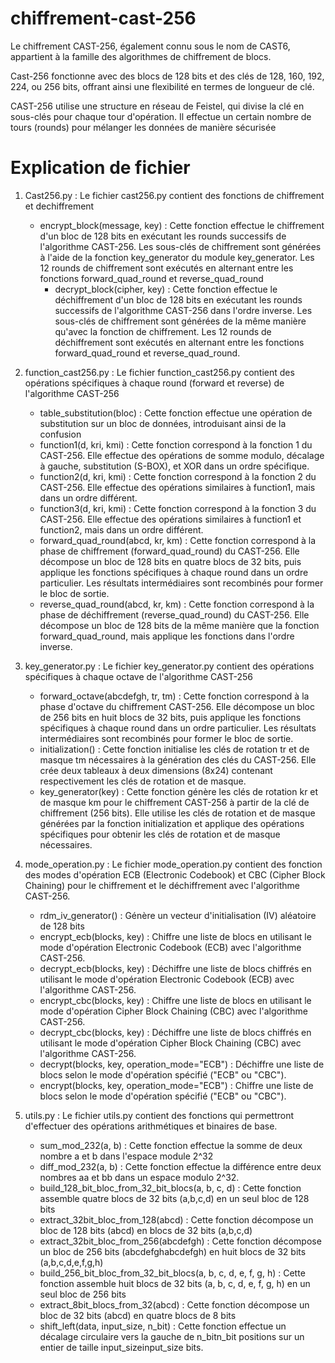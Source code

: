 # chiffrement-cast-256
Le chiffrement CAST-256, également connu sous le nom de CAST6, appartient à la famille des algorithmes de chiffrement de blocs.

Cast-256 fonctionne avec des blocs de 128 bits et des clés de 128, 160, 192, 224, ou 256 bits, offrant ainsi une flexibilité en termes de longueur de clé.

CAST-256 utilise une structure en réseau de Feistel, qui divise la clé en sous-clés pour chaque tour d'opération. Il effectue un certain nombre de tours (rounds) pour mélanger les données de manière sécurisée 

# Explication de fichier

1. Cast256.py : Le fichier cast256.py contient des fonctions de chiffrement et dechiffrement 
   - encrypt_block(message, key) : Cette fonction effectue le chiffrement d'un bloc de 128 bits en exécutant les rounds successifs de l'algorithme CAST-256.
     Les sous-clés de chiffrement sont générées à l'aide de la fonction key_generator du module key_generator.
     Les 12 rounds de chiffrement sont exécutés en alternant entre les fonctions forward_quad_round et reverse_quad_round
     - decrypt_block(cipher, key) : Cette fonction effectue le déchiffrement d'un bloc de 128 bits en exécutant les rounds successifs de l'algorithme CAST-256 dans l'ordre inverse.
       Les sous-clés de chiffrement sont générées de la même manière qu'avec la fonction de chiffrement.
       Les 12 rounds de déchiffrement sont exécutés en alternant entre les fonctions forward_quad_round et reverse_quad_round.
       
2. function_cast256.py : Le fichier function_cast256.py contient des opérations spécifiques à chaque round (forward et reverse) de l'algorithme CAST-256
   - table_substitution(bloc) : Cette fonction effectue une opération de substitution sur un bloc de données, introduisant ainsi de la confusion
   - function1(d, kri, kmi) : Cette fonction correspond à la fonction 1 du CAST-256. Elle effectue des opérations de somme modulo, décalage à gauche, substitution (S-BOX), et XOR dans un ordre spécifique.
   - function2(d, kri, kmi) : Cette fonction correspond à la fonction 2 du CAST-256. Elle effectue des opérations similaires à function1, mais dans un ordre différent.
   - function3(d, kri, kmi) : Cette fonction correspond à la fonction 3 du CAST-256. Elle effectue des opérations similaires à function1 et function2, mais dans un ordre différent.
   - forward_quad_round(abcd, kr, km) : Cette fonction correspond à la phase de chiffrement (forward_quad_round) du CAST-256. Elle décompose un bloc de 128 bits en quatre blocs de 32 bits, puis applique les fonctions spécifiques à chaque round dans un ordre particulier. Les résultats intermédiaires sont recombinés pour former le bloc de sortie.
   - reverse_quad_round(abcd, kr, km) : Cette fonction correspond à la phase de déchiffrement (reverse_quad_round) du CAST-256. Elle décompose un bloc de 128 bits de la même manière que la fonction forward_quad_round, mais applique les fonctions dans l'ordre inverse.
3. key_generator.py : Le fichier key_generator.py contient des  opérations spécifiques à chaque octave de l'algorithme CAST-256
   - forward_octave(abcdefgh, tr, tm) : Cette fonction correspond à la phase d'octave du chiffrement CAST-256. Elle décompose un bloc de 256 bits en huit blocs de 32 bits, puis applique les fonctions spécifiques à chaque round dans un ordre particulier. Les résultats intermédiaires sont recombinés pour former le bloc de sortie.
   - initialization() : Cette fonction initialise les clés de rotation tr et de masque tm nécessaires à la génération des clés du CAST-256. Elle crée deux tableaux à deux dimensions (8x24) contenant respectivement les clés de rotation et de masque.
   - key_generator(key) : Cette fonction génère les clés de rotation kr et de masque km pour le chiffrement CAST-256 à partir de la clé de chiffrement (256 bits). Elle utilise les clés de rotation et de masque générées par la fonction initialization et applique des opérations spécifiques pour obtenir les clés de rotation et de masque nécessaires.
     
4. mode_operation.py :  Le fichier mode_operation.py contient des fonction des modes d'opération ECB (Electronic Codebook) et CBC (Cipher Block Chaining) pour le chiffrement et le déchiffrement avec l'algorithme CAST-256.
   - rdm_iv_generator() : Génère un vecteur d'initialisation (IV) aléatoire de 128 bits
   - encrypt_ecb(blocks, key) : Chiffre une liste de blocs en utilisant le mode d'opération Electronic Codebook (ECB) avec l'algorithme CAST-256.
   - decrypt_ecb(blocks, key) : Déchiffre une liste de blocs chiffrés en utilisant le mode d'opération Electronic Codebook (ECB) avec l'algorithme CAST-256.
   - encrypt_cbc(blocks, key) : Chiffre une liste de blocs en utilisant le mode d'opération Cipher Block Chaining (CBC) avec l'algorithme CAST-256.
   - decrypt_cbc(blocks, key) : Déchiffre une liste de blocs chiffrés en utilisant le mode d'opération Cipher Block Chaining (CBC) avec l'algorithme CAST-256.
   - decrypt(blocks, key, operation_mode="ECB") : Déchiffre une liste de blocs selon le mode d'opération spécifié ("ECB" ou "CBC").
   - encrypt(blocks, key, operation_mode="ECB") : Chiffre une liste de blocs selon le mode d'opération spécifié ("ECB" ou "CBC").

5. utils.py : Le fichier utils.py contient des fonctions qui permettront d'effectuer des opérations arithmétiques et binaires de base.

   - sum_mod_232(a, b) : Cette fonction effectue la somme de deux nombre a et b dans l'espace module 2^32
   -  diff_mod_232(a, b) : Cette fonction effectue la différence entre deux nombres aa et bb dans un espace modulo 2^32.
   - build_128_bit_bloc_from_32_bit_blocs(a, b, c, d) : Cette fonction assemble quatre blocs de 32 bits (a,b,c,d) en un seul bloc de 128 bits
   - extract_32bit_bloc_from_128(abcd) : Cette fonction décompose un bloc de 128 bits (abcd) en blocs de 32 bits (a,b,c,d)
   - extract_32bit_bloc_from_256(abcdefgh) : Cette fonction décompose un bloc de 256 bits (abcdefghabcdefgh) en huit blocs de 32 bits (a,b,c,d,e,f,g,h)
   - build_256_bit_bloc_from_32_bit_blocs(a, b, c, d, e, f, g, h) : Cette fonction assemble huit blocs de 32 bits (a, b, c, d, e, f, g, h) en un seul bloc de 256 bits
   - extract_8bit_blocs_from_32(abcd) : Cette fonction décompose un bloc de 32 bits (abcd) en quatre blocs de 8 bits
   - shift_left(data, input_size, n_bit) : Cette fonction effectue un décalage circulaire vers la gauche de n_bitn_bit positions sur un entier de taille input_sizeinput_size bits.
   
   
